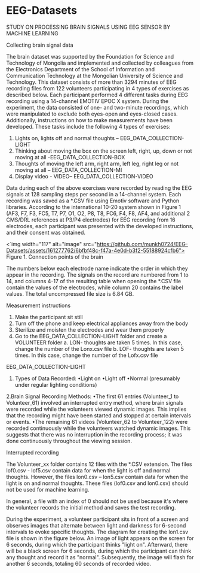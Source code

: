 # EEG-Datasets
STUDY ON PROCESSING BRAIN SIGNALS USING EEG SENSOR BY MACHINE LEARNING

Collecting brain signal data

The brain dataset was supported by the Foundation for Science and Technology of Mongolia and implemented and collected by colleagues from the Electronics Department of the School of Information and Communication Technology at the Mongolian University of Science and Technology.
This dataset consists of more than 3294 minutes of EEG recording files from 122 volunteers participating in 4 types of exercises as described below. Each participant performed 4 different tasks during EEG recording using a 14-channel EMOTIV EPOC X system. During the experiment, the data consisted of one- and two-minute recordings, which were manipulated to exclude both eyes-open and eyes-closed cases. Additionally, instructions on how to make measurements have been developed. These tasks include the following 4 types of exercises:

1.	Lights on, lights off and normal thoughts – EEG_DATA_COLLECTION-LIGHT
2.	Thinking about moving the box on the screen left, right, up, down or not moving at all -EEG_DATA_COLLECTION-BOX
3.	Thoughts of moving the left arm, right arm, left leg, right leg or not moving at all – EEG_DATA_COLLECTION-MI
4.	Display video - VIDEO– EEG_DATA_COLLECTION-VIDEO

Data during each of the above exercises were recorded by reading the EEG signals at 128 sampling steps per second in a 14-channel system. Each recording was saved as a *.CSV file using Emotiv software and Python libraries. According to the international 10-20 system shown in Figure 1 (AF3, F7, F3, FC5, T7, P7, O1, O2, P8, T8, FC6, F4, F8, AF4, and additional 2 CMS/DRL references at P3/P4 electrodes) for EEG recording from 16 electrodes, each participant was presented with the developed instructions, and their consent was obtained.

<`img width="117" alt="image" src="https://github.com/munkh0724/EEG-Datasets/assets/161277762/6bfbf48c-f47a-4e0d-b3f2-55188924cfb6">
Figure 1. Connection points of the brain

The numbers below each electrode name indicate the order in which they appear in the recording. The signals on the record are numbered from 1 to 14, and columns 4-17 of the resulting table when opening the *.CSV file contain the values of the electrodes, while column 20 contains the label values. The total uncompressed file size is 6.84 GB.
 
Measurement instructions

1.	Make the participant sit still
2.	Turn off the phone and keep electrical appliances away from the body
3.	Sterilize and moisten the electrodes and wear them properly
4.	Go to the EEG_DATA_COLLECTION-LIGHT folder and create a VOLUNTEER folder
	a.	LON- thoughts are taken 5 times. In this case, change the number of the Lonx.csv file
	b.	LOF- thoughts are taken 5 times. In this case, change the number of the Lofx.csv file

EEG_DATA_COLLECTION-LIGHT
1. Types of Data Recorded:
	•Light on
	•Light off
	•Normal (presumably under regular lighting conditions)

2.Brain Signal Recording Methods:
	•The first 61 entries (Volunteer_1 to Volunteer_61) involved an interrupted entry method, where brain signals were recorded while the volunteers viewed dynamic images. This implies that the recording might have been started and stopped at certain intervals or events.
	•The remaining 61 videos (Volunteer_62 to Volunteer_122) were recorded continuously while the volunteers watched dynamic images. This suggests that there was no interruption in the recording process; it was done continuously throughout the viewing session.

Interrupted recording

The Volunteer_xx folder contains 12 files with the *.CSV extension. The files lof0.csv - lof5.csv contain data for when the light is off and normal thoughts. However, the files lon0.csv – lon5.csv contain data for when the light is on and normal thoughts. These files (lof0.csv and lon0.csv) should not be used for machine learning. 

In general, a file with an index of 0 should not be used because it's where the volunteer records the initial method and saves the test recording. 

During the experiment, a volunteer participant sits in front of a screen and observes images that alternate between light and darkness for 6-second intervals to evoke specific thoughts. The diagram for creating the lon1.csv file is shown in the figure below. An image of light appears on the screen for 6 seconds, during which the participant thinks "light on". 
Afterward, there will be a black screen for 6 seconds, during which the participant can think any thought and record it as "normal". Subsequently, the image will flash for another 6 seconds, totaling 60 seconds of recorded video.

